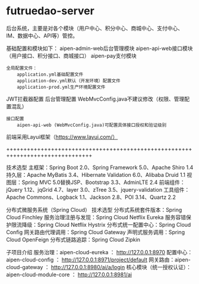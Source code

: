 # futruedao-server

后台系统，主要是对各个模块（用户中心、积分中心、商城中心、支付中心、IM、数据中心、API等）管控。

基础配置和模块如下：
    aipen-admin-web后台管理模块 
    aipen-api-web接口模块（用户接口、积分接口、商城接口） 
    aipen-pay支付模块 
    
    全局配置文件：
        application.yml基础配置文件 
        application-dev.yml默认（开发环境）配置文件 
        application-prod.yml生产环境配置文件 


JWT拦截器配置 
    后台管理配置 
        WebMvcConfig.java不建议修改（权限、管理配置混乱） 

    接口配置
        aipen-api-web (WebMvcConfig.java)可配置具体接口授权和验证级别 
        
前端采用Layui框架（https://www.layui.com/）

+++++++++++++++++++++++++++++++++++++++++++++++++++++++++++++++++++++++++++++++

技术选型
    主框架：Spring Boot 2.0、Spring Framework 5.0、Apache Shiro 1.4
    持久层：Apache MyBatis 3.4、Hibernate Validation 6.0、Alibaba Druid 1.1
    视图层：Spring MVC 5.0替换JSP、Bootstrap 3.3、AdminLTE 2.4
    前端组件：jQuery 1.12、jqGrid 4.7、layer 3.0、zTree 3.5、jquery-validation
    工具组件：Apache Commons、Logback 1.1、Jackson 2.8、POI 3.14、Quartz 2.2


分布式微服务系统（Spring Cloud）
技术选型
    分布式系统套件版本：Spring Cloud Finchley
    服务治理注册与发现：Spring Cloud Netflix Eureka
    服务容错保护限流降级：Spring Cloud Netflix Hystrix
    分布式统一配置中心：Spring Cloud Config
    网关路由代理调用：Spring Cloud Gateway
    声明式服务调用：Spring Cloud OpenFeign
    分布式链路追踪：Spring Cloud Zipkin
    
子项目介绍
    服务治理：aipen-cloud-eureka ： http://127.0.0.1:8970
    配置中心：aipen-cloud-config ： http://127.0.0.1:8971/project/default
    网关路由：aipen-cloud-gateway ： http://127.0.0.1:8980/ai/a/login
    核心模块（统一授权认证）：aipen-cloud-module-core ： http://127.0.0.1:8981/ai
    
